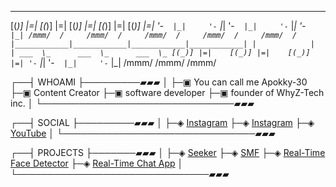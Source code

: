   ___   _      ___   _      ___   _      ___   _      ___   _
 [(_)] |=|    [(_)] |=|    [(_)] |=|    [(_)] |=|    [(_)] |=|
  '-`  |_|     '-`  |_|     '-`  |_|     '-`  |_|     '-`  |_|
 /mmm/  /     /mmm/  /     /mmm/  /     /mmm/  /     /mmm/  /
       |____________|____________|____________|____________|
                             |            |            |
                         ___  \_      ___  \_      ___  \_
                        [(_)] |=|    [(_)] |=|    [(_)] |=|
                         '-`  |_|     '-`  |_|     '-`  |_|
                        /mmm/        /mmm/        /mmm/

┌──┤ WHOAMI ├─────────▰▰▰
│
├─▣ You can call me Apokky-30
├─▣ Content Creator
├─▣ software developer
├─▣ founder of WhyZ-Tech inc.
│
└───────────────────────────────▰▰▰

┌──┤ SOCIAL ├─────────▰▰▰
│
├─◈ [Instagram](https://instagram.com/apokky_)
├─◈ [Instagram](https://instagram.com/whyz.tech)
├─◈ [YouTube](https://www.youtube.com/YaZz%20Gans)
│
└───────────────────────────────▰▰▰

┌──┤ PROJECTS ├───────▰▰▰
│
├─◈ [Seeker](https://github.com/Apokky-30/seeker-v1.2.7)
├─◈ [SMF](https://github.com/Apokky-30/SMF-v1.3)
├─◈ [Real-Time Face Detector](https://github.com/Apokky-30/Real-Time-Face-Detector)
├─◈ [Real-Time Chat App](https://github.com/Apokky-30/Real-Time-Chat-App)
│
└───────────────────────────────▰▰▰
